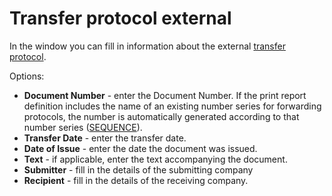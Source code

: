 # Transfer protocol external
 
In the window you can fill in information about the external [transfer protocol](../../alvao-asset-management/documents/transfer-protocols).
 
Options:

- **Document Number** - enter the Document Number. If the print report definition includes the name of an existing number series for forwarding protocols, the number is automatically generated according to that number series ([SEQUENCE](../../alvao-asset-management/implementation/customization/reports#sequence)).
- **Transfer Date** - enter the transfer date.
- **Date of Issue** - enter the date the document was issued.
- **Text** - if applicable, enter the text accompanying the document.
- **Submitter** - fill in the details of the submitting company
- **Recipient** - fill in the details of the receiving company.
